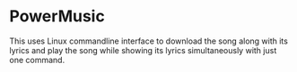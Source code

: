 # PowerMusic
This uses Linux commandline interface to download the song along with its lyrics and play the song while showing its lyrics simultaneously with just one command.
